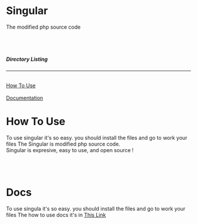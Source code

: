 # Singular
The modified php source code
<br><br><br><br>
<h5>Directory Listing</h5>
<hr><br>
<a href="#how-to-use"> How To Use </a><br><br>
<a href="#docs"> Documentation </a><br>


# How To Use
To use singular it's so easy. you should install the files and go to work your files
The Singular is modified php source code.<br>
Singular is expresive, easy to use, and open source !
<br><br><br><br>

# Docs
To use singula it's so easy. you should install the files and go to work your files
The how to use docs it's in <a href="#docs"> This Link </a>

